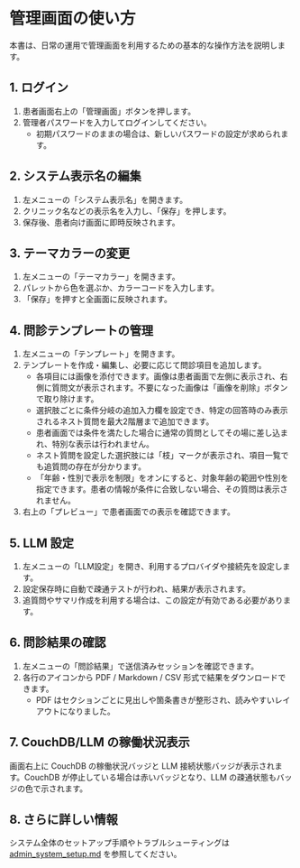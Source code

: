 # 管理画面の使い方

本書は、日常の運用で管理画面を利用するための基本的な操作方法を説明します。

## 1. ログイン
1. 患者画面右上の「管理画面」ボタンを押します。
2. 管理者パスワードを入力してログインしてください。
   - 初期パスワードのままの場合は、新しいパスワードの設定が求められます。

## 2. システム表示名の編集
1. 左メニューの「システム表示名」を開きます。
2. クリニック名などの表示名を入力し、「保存」を押します。
3. 保存後、患者向け画面に即時反映されます。

## 3. テーマカラーの変更
1. 左メニューの「テーマカラー」を開きます。
2. パレットから色を選ぶか、カラーコードを入力します。
3. 「保存」を押すと全画面に反映されます。

## 4. 問診テンプレートの管理
1. 左メニューの「テンプレート」を開きます。
2. テンプレートを作成・編集し、必要に応じて問診項目を追加します。
   - 各項目には画像を添付できます。画像は患者画面で左側に表示され、右側に質問文が表示されます。不要になった画像は「画像を削除」ボタンで取り除けます。
   - 選択肢ごとに条件分岐の追加入力欄を設定でき、特定の回答時のみ表示されるネスト質問を最大2階層まで追加できます。
   - 患者画面では条件を満たした場合に通常の質問としてその場に差し込まれ、特別な表示は行われません。
   - ネスト質問を設定した選択肢には「枝」マークが表示され、項目一覧でも追質問の存在が分かります。
   - 「年齢・性別で表示を制限」をオンにすると、対象年齢の範囲や性別を指定できます。患者の情報が条件に合致しない場合、その質問は表示されません。
3. 右上の「プレビュー」で患者画面での表示を確認できます。

## 5. LLM 設定
1. 左メニューの「LLM設定」を開き、利用するプロバイダや接続先を設定します。
2. 設定保存時に自動で疎通テストが行われ、結果が表示されます。
3. 追質問やサマリ作成を利用する場合は、この設定が有効である必要があります。

## 6. 問診結果の確認
1. 左メニューの「問診結果」で送信済みセッションを確認できます。
2. 各行のアイコンから PDF / Markdown / CSV 形式で結果をダウンロードできます。
   - PDF はセクションごとに見出しや箇条書きが整形され、読みやすいレイアウトになりました。

## 7. CouchDB/LLM の稼働状況表示
画面右上に CouchDB の稼働状況バッジと LLM 接続状態バッジが表示されます。CouchDB が停止している場合は赤いバッジとなり、LLM の疎通状態もバッジの色で示されます。

## 8. さらに詳しい情報
システム全体のセットアップ手順やトラブルシューティングは [admin_system_setup.md](/docs/admin_system_setup.md) を参照してください。

